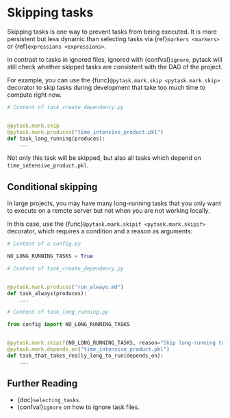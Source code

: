 # Skipping tasks

Skipping tasks is one way to prevent tasks from being executed. It is more persistent
but less dynamic than selecting tasks via {ref}`markers <markers>` or
{ref}`expressions <expressions>`.

In contrast to tasks in ignored files, ignored with {confval}`ignore`, pytask will still
check whether skipped tasks are consistent with the DAG of the project.

For example, you can use the {func}`@pytask.mark.skip <pytask.mark.skip>` decorator to
skip tasks during development that take too much time to compute right now.

```python
# Content of task_create_dependency.py


@pytask.mark.skip
@pytask.mark.produces("time_intensive_product.pkl")
def task_long_running(produces):
    ...
```

Not only this task will be skipped, but also all tasks which depend on
`time_intensive_product.pkl`.

## Conditional skipping

In large projects, you may have many long-running tasks that you only want to execute on
a remote server but not when you are not working locally.

In this case, use the {func}`@pytask.mark.skipif <pytask.mark.skipif>` decorator, which
requires a condition and a reason as arguments:

```python
# Content of a config.py

NO_LONG_RUNNING_TASKS = True
```

```python
# Content of task_create_dependency.py


@pytask.mark.produces("run_always.md")
def task_always(produces):
    ...
```

```python
# Content of task_long_running.py

from config import NO_LONG_RUNNING_TASKS


@pytask.mark.skipif(NO_LONG_RUNNING_TASKS, reason="Skip long-running tasks.")
@pytask.mark.depends_on("time_intensive_product.pkl")
def task_that_takes_really_long_to_run(depends_on):
    ...
```

## Further Reading

- {doc}`selecting_tasks`.
- {confval}`ignore` on how to ignore task files.
